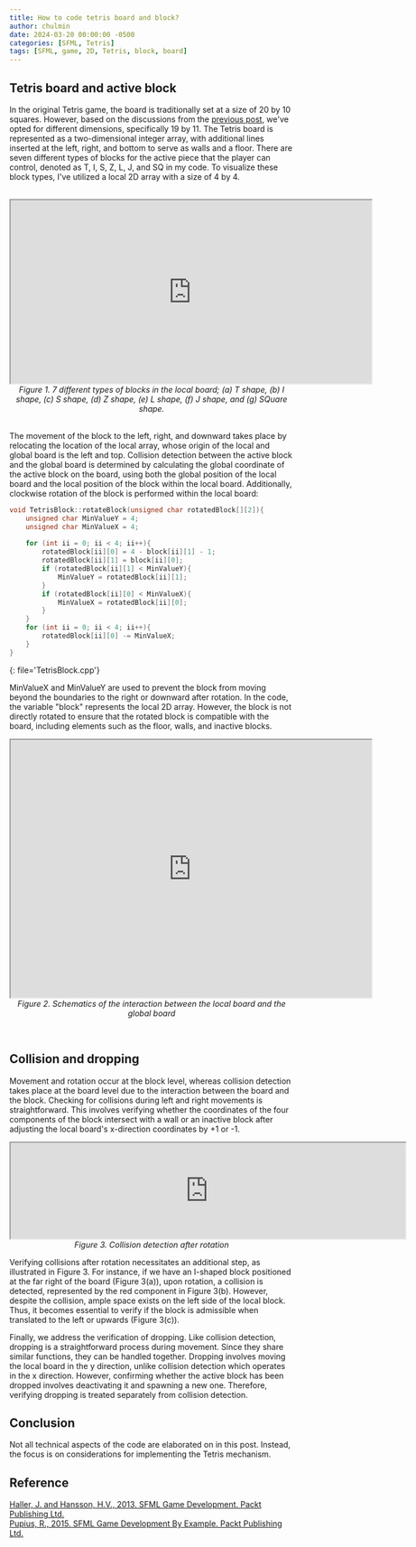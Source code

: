 ```yaml
---
title: How to code tetris board and block?
author: chulmin
date: 2024-03-20 00:00:00 -0500
categories: [SFML, Tetris]
tags: [SFML, game, 2D, Tetris, block, board]
---
```



## Tetris board and active block
In the original Tetris game, the board is traditionally set at a size of 20 by 10 squares. However, based on the discussions from the [previous post](https://chulminator.github.io/posts/A-Developer's-Journey-into-Game-Creation!-(Tetris)/), we've opted for different dimensions, specifically 19 by 11. The Tetris board is represented as a two-dimensional integer array, with additional lines inserted at the left, right, and bottom to serve as walls and a floor. There are seven different types of blocks for the active piece that the player can control, denoted as T, I, S, Z, L, J, and SQ in my code. To visualize these block types, I've utilized a local 2D array with a size of 4 by 4.

<br>
<center>
	<iframe src="https://drive.google.com/file/d/10eoe-kg3T-2kmIDWxtlMwiALLPZ20Rik/preview" width="640" height="325" allow="autoplay"></iframe>
	<br>
  <em>Figure 1. 7 different types of blocks in the local board; (a) T shape, (b) I shape, (c) S shape, (d) Z shape, (e) L shape, (f) J shape, and (g) SQuare shape.</em>
</center> 
<br>

The movement of the block to the left, right, and downward takes place by relocating the location of the local array, whose origin of the local and global board is the left and top. Collision detection between the active block and the global board is determined by calculating the global coordinate of the active block on the board, using both the global position of the local board and the local position of the block within the local board. Additionally, clockwise rotation of the block is performed within the local board:

```cpp
void TetrisBlock::rotateBlock(unsigned char rotatedBlock[][2]){	
	unsigned char MinValueY = 4;
	unsigned char MinValueX = 4;
	
	for (int ii = 0; ii < 4; ii++){
		rotatedBlock[ii][0] = 4 - block[ii][1] - 1;
		rotatedBlock[ii][1] = block[ii][0];
		if (rotatedBlock[ii][1] < MinValueY){
			MinValueY = rotatedBlock[ii][1];
		}
		if (rotatedBlock[ii][0] < MinValueX){
			MinValueX = rotatedBlock[ii][0];
		}
	}
	for (int ii = 0; ii < 4; ii++){
		rotatedBlock[ii][0] -= MinValueX;
	}
}
```
{: file='TetrisBlock.cpp'}

MinValueX and MinValueY are used to prevent the block from moving beyond the boundaries to the right or downward after rotation. In the code, the variable "block" represents the local 2D array. However, the block is not directly rotated to ensure that the rotated block is compatible with the board, including elements such as the floor, walls, and inactive blocks.
<br>
<p align = "center">
	<iframe src="https://drive.google.com/file/d/10d7bi6CzCefwZFzV78JhqvZZktJ76QJg/preview" width="640" height="457" allow="autoplay"></iframe>
	<br>
  <em>Figure 2. Schematics of the interaction between the local board and the global board </em>
</p>
<br>

## Collision and dropping
Movement and rotation occur at the block level, whereas collision detection takes place at the board level due to the interaction between the board and the block. Checking for collisions during left and right movements is straightforward. This involves verifying whether the coordinates of the four components of the block intersect with a wall or an inactive block after adjusting the local board's x-direction coordinates by +1 or -1.

<p align = "center">
	<iframe src="https://drive.google.com/file/d/10hWwJ9sAAOy9w7otriTOC3GFQ1zJ2P5S/preview" width="700" height="170" allow="autoplay"></iframe>
	<br>
  <em>Figure 3. Collision detection after rotation </em>
</p>

Verifying collisions after rotation necessitates an additional step, as illustrated in Figure 3. For instance, if we have an I-shaped block positioned at the far right of the board (Figure 3(a)), upon rotation, a collision is detected, represented by the red component in Figure 3(b). However, despite the collision, ample space exists on the left side of the local block. Thus, it becomes essential to verify if the block is admissible when translated to the left or upwards (Figure 3(c)).

Finally, we address the verification of dropping. Like collision detection, dropping is a straightforward process during movement. Since they share similar functions, they can be handled together. Dropping involves moving the local board in the y direction, unlike collision detection which operates in the x direction. However, confirming whether the active block has been dropped involves deactivating it and spawning a new one. Therefore, verifying dropping is treated separately from collision detection.

## Conclusion
Not all technical aspects of the code are elaborated on in this post. Instead, the focus is on considerations for implementing the Tetris mechanism.

## Reference 
[Haller, J. and Hansson, H.V., 2013. SFML Game Development. Packt Publishing Ltd.](https://www.packtpub.com/product/sfml-game-development)<br>
[Pupius, R., 2015. SFML Game Development By Example. Packt Publishing Ltd.](https://www.packtpub.com/product/sfml-game-development-by-example)



